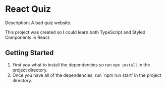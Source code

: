 # React Quiz

Description: A bad quiz website.

This project was created so I could learn both TypeScript and Styled Components in React.

## Getting Started

1. First you what to install the dependencies so run `npm install` in the project directory.
2. Once you have all of the dependencies, run `npm run start' in the project directory.

